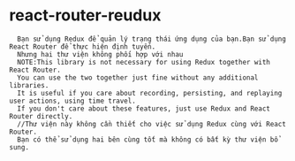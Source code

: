 # react-router-reudux
      Bạn sử dụng Redux để quản lý trạng thái ứng dụng của bạn.Bạn sử dụng React Router để thực hiện định tuyến.
      Nhưng hai thư viện không phối hợp với nhau
      NOTE:This library is not necessary for using Redux together with React Router. 
      You can use the two together just fine without any additional libraries. 
      It is useful if you care about recording, persisting, and replaying user actions, using time travel. 
      If you don't care about these features, just use Redux and React Router directly.
      //Thư viện này không cần thiết cho việc sử dụng Redux cùng với React Router.
      Bạn có thể sử dụng hai bên cùng tốt mà không có bất kỳ thư viện bổ sung.
